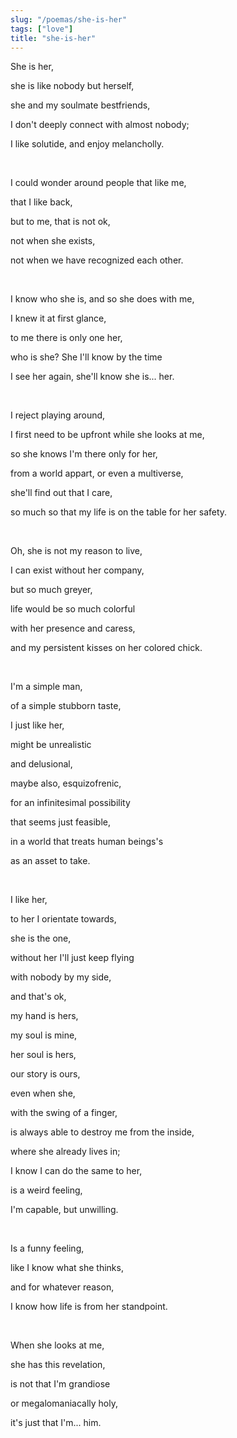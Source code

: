 ```yaml
---
slug: "/poemas/she-is-her"
tags: ["love"]
title: "she-is-her"
---
```

She is her,

she is like nobody but herself,

she and my soulmate bestfriends,

I don't deeply connect with almost nobody;

I like solutide, and enjoy melancholly.

&nbsp;

I could wonder around people that like me, 

that I like back,

but to me, that is not ok,

not when she exists,

not when we have recognized each other.

&nbsp;

I know who she is, and so she does with me,

I knew it at first glance,

to me there is only one her,

who is she? She I'll know by the time

I see her again, she'll know she is... her.

&nbsp;

I reject playing around,

I first need to be upfront while she looks at me,

so she knows I'm there only for her,

from a world appart, or even a multiverse,

she'll find out that I care,

so much so that my life is on the table for her safety.

&nbsp;

Oh, she is not my reason to live,

I can exist without her company,

but so much greyer,

life would be so much colorful 

with her presence and caress,

and my persistent kisses on her colored chick.

&nbsp;

I'm a simple man,

of a simple stubborn taste,

I just like her,

might be unrealistic

and delusional,

maybe also, esquizofrenic,

for an infinitesimal possibility

that seems just feasible,

in a world that treats human beings's

as an asset to take.

&nbsp;

I like her,

to her I orientate towards,

she is the one,

without her I'll just keep flying 

with nobody by my side,

and that's ok,

my hand is hers,

my soul is mine,

her soul is hers,

our story is ours,

even when she,

with the swing of a finger,

is always able to destroy me from the inside,

where she already lives in;

I know I can do the same to her,

is a weird feeling,

I'm capable, but unwilling.

&nbsp;

Is a funny feeling,

like I know what she thinks,

and for whatever reason,

I know how life is from her standpoint.

&nbsp;

When she looks at me,

she has this revelation,

is not that I'm grandiose

or megalomaniacally holy,

it's just that I'm... him.